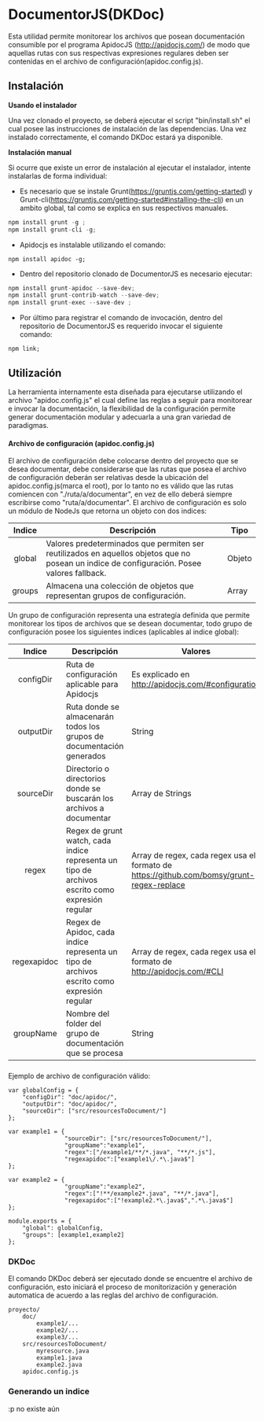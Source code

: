 # DocumentorJS(DKDoc)

Esta utilidad permite monitorear los archivos que posean documentación consumible por el programa ApidocJS (http://apidocjs.com/) de modo que aquellas rutas con sus respectivas expresiones regulares deben ser contenidas en el archivo de configuración(apidoc.config.js).



## **Instalación**

**Usando el instalador**

Una vez clonado el proyecto, se deberá ejecutar el script "bin/install.sh" el cual posee las instrucciones de instalación de las dependencias. Una vez instalado correctamente, el comando DKDoc estará ya disponible.



**Instalación manual**

Si ocurre que existe un error de instalación al ejecutar el instalador, intente instalarlas de forma individual:



* Es necesario que se instale Grunt(https://gruntjs.com/getting-started) y Grunt-cli(https://gruntjs.com/getting-started#installing-the-cli) en un ambito global, tal como se explica en sus respectivos manuales.

```js
npm install grunt -g ;
npm install grunt-cli -g;
```



* Apidocjs es instalable utilizando el comando:

`npm install apidoc -g;`



* Dentro del repositorio clonado de DocumentorJS es necesario ejecutar:

```js
npm install grunt-apidoc --save-dev;
npm install grunt-contrib-watch --save-dev;
npm install grunt-exec --save-dev ;
```



* Por último para registrar el comando de invocación, dentro del repositorio de DocumentorJS es requerido invocar el siguiente comando:

`npm link;`



## **Utilización**

La herramienta internamente esta diseñada para ejecutarse utilizando el archivo "apidoc.config.js" el cual define las reglas a seguir para monitorear e invocar la documentación, la flexibilidad de la configuración permite generar documentación modular y adecuarla a una gran variedad de paradigmas. 



#### Archivo de configuración (apidoc.config.js)

El archivo de configuración debe colocarse dentro del proyecto que se desea documentar, debe considerarse que las rutas que posea el archivo de configuración deberán ser relativas desde la ubicación del apidoc.config.js(marca el root), por lo tanto no es válido que las rutas comiencen con "./ruta/a/documentar", en vez de ello deberá siempre escribirse  como "ruta/a/documentar". El archivo de configuración es solo un módulo de NodeJs que retorna un objeto con dos indices:



| Indice | Descripción                              | Tipo   |
| :----: | ---------------------------------------- | ------ |
| global | Valores predeterminados que permiten ser reutilizados en aquellos objetos que no posean un indice de configuración. Posee valores fallback. | Objeto |
| groups | Almacena una colección de objetos que representan grupos de configuración. | Array  |



Un grupo de configuración representa una estrategía definida que permite monitorear los tipos de archivos que se desean documentar, todo grupo de configuración posee los siguientes indices (aplicables al indice global):


|   Indice    | Descripción                              | Valores                                  |
| :---------: | ---------------------------------------- | ---------------------------------------- |
|  configDir  | Ruta de configuración aplicable para Apidocjs | Es explicado en http://apidocjs.com/#configuration |
|  outputDir  | Ruta donde se almacenarán todos los grupos de documentación generados | String                                   |
|  sourceDir  | Directorio o directorios donde se buscarán los archivos a documentar | Array de Strings                         |
|    regex    | Regex de grunt watch,  cada indice representa un tipo de archivos escrito como expresión regular | Array de regex, cada regex usa el formato de https://github.com/bomsy/grunt-regex-replace |
| regexapidoc | Regex de Apidoc, cada indice representa un tipo de archivos escrito como expresión regular | Array de regex, cada regex usa el formato de http://apidocjs.com/#CLI |
|  groupName  | Nombre del folder del grupo de documentación que se procesa | String                                   |

### 

Ejemplo de archivo de configuración válido:


```
var globalConfig = {
	"configDir": "doc/apidoc/",
	"outputDir": "doc/apidoc/",
	"sourceDir": ["src/resourcesToDocument/"]
};

var example1 = {
				"sourceDir": ["src/resourcesToDocument/"],
				"groupName":"example1", 
				"regex":["/example1/**/*.java", "**/*.js"],
				"regexapidoc":["example1\/.*\.java$"]
};

var example2 = {
				"groupName":"example2", 
				"regex":["!**/example2*.java", "**/*.java"],
				"regexapidoc":["!example2.*\.java$",".*\.java$"]
};

module.exports = {
	"global": globalConfig, 
	"groups": [example1,example2]
};
```



### DKDoc

El comando DKDoc deberá ser ejecutado donde se encuentre el archivo de configuración, esto iniciará el proceso de monitorización y generación automatica de acuerdo a las reglas del archivo de configuración.

```
proyecto/
	doc/
		example1/...
		example2/...
		example3/...
	src/resourcesToDocument/
		myresource.java
		example1.java
		example2.java
	apidoc.config.js
```



### Generando un indice

:p no existe aún